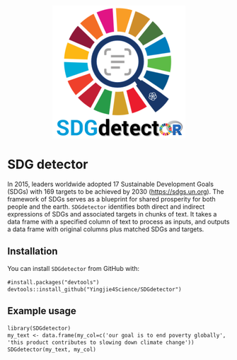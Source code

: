 <p align="center">
  <img src="/data/SDG_detector.png" width="300" height="300"/>
</p>

# SDG detector

In 2015, leaders worldwide adopted 17 Sustainable Development Goals (SDGs) with 169 targets to be achieved by 2030 (https://sdgs.un.org). The framework of SDGs serves as a blueprint for shared prosperity for both people and the earth. `SDGdetector` identifies both direct and indirect expressions of SDGs and associated targets in chunks of text. It takes a data frame with a specified column of text to process as inputs, and outputs a data frame with original columns plus matched SDGs and targets.

## Installation

You can install `SDGdetector` from GitHub with:

    #install.packages("devtools")
    devtools::install_github("Yingjie4Science/SDGdetector")
    
## Example usage

    library(SDGdetector)
    my_text <- data.frame(my_col=c('our goal is to end poverty globally', 'this product contributes to slowing down climate change'))
    SDGdetector(my_text, my_col)
